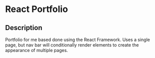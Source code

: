 # React Portfolio

## Description
Portfolio for me based done using the React Framework.  Uses a single page, but nav bar will conditionally render elements to create the appearance of multiple pages.
